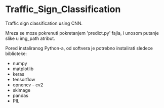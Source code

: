 # Traffic_Sign_Classification
Traffic sign classification using CNN.

Mreza se moze pokrenuti pokretanjem 'predict.py' fajla, i unosom putanje slike u img_path atribut.


Pored instaliranog Python-a, od softvera je potrebno instalirati sledece biblioteke:
- numpy
- matplotlib
- keras
- tensorflow
- opnencv - cv2
- skimage
- pandas
- PIL
